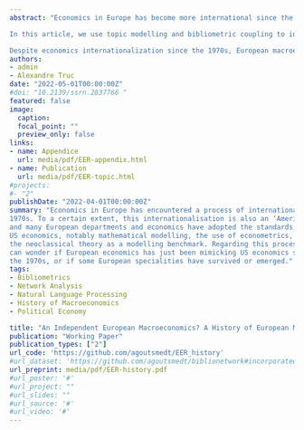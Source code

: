 ```yaml
---
abstract: "Economics in Europe has become more international since the 1970s. To a certain extent, this internationalisation is also an ‘Americanisation’ as many European economists have adopted the standards and approaches of US economics. This prompts an important question: amidst this convergence, are there any fields that have managed to retain a distinctively European character?

In this article, we use topic modelling and bibliometric coupling to identify European specialties between 1969 and 2002. We focus on macroeconomic articles published in the European Economic Review and compare their bibliographic references and textual content to what has been published in the top 5 journals.

Despite economics internationalization since the 1970s, European macroeconomics displayed distinct characteristics across two distinct periods. In the late 1970s and early 1980s, European macroeconomists maintained a certain distance from US debates centred around rational expectations and new classical economics. However, they embraced the concept of microfoundations through the lens of disequilibrium theory, fostering transnational collaborations and offering a unique framework for addressing various macroeconomic issues. Nevertheless, both the prominence of new classical economics in the US and the decline of the disequilibrium approach after the mid-1980s, European macroeconomics shifted towards closer alignment with US approaches. In the 1990s, Political economy, inspired by pioneering US contributions like Kydland and Prescott (1977) and Barro and Gordon (1983a,b), emerged in the 1990s as a new framework offering a common language for many European macroeconomists. However, specific European challenges like high unemployment rates and European integration continued to drive research in distinctive directions."
authors:
- admin
- Alexandre Truc
date: "2022-05-01T00:00:00Z"
#doi: "10.2139/ssrn.2837766 "
featured: false
image:
  caption:
  focal_point: ""
  preview_only: false
links:
- name: Appendice
  url: media/pdf/EER-appendix.html
- name: Publication
  url: media/pdf/EER-topic.html
#projects:
#- "2"
publishDate: "2022-04-01T00:00:00Z"
summary: "Economics in Europe has encountered a process of internationalisation since the
1970s. To a certain extent, this internationalisation is also an ‘Americanisation’
and many European departments and economics have adopted the standards of
US economics, notably mathematical modelling, the use of econometrics, and
the neoclassical theory as a modelling benchmark. Regarding this process, we
can wonder if European economics has just been mimicking US economics since
the 1970s, or if some European specialities have survived or emerged."
tags:
- Bibliometrics
- Network Analysis
- Natural Language Processing
- History of Macroeconomics
- Political Economy

title: "An Independent European Macroeconomics? A History of European Macroeconomics through the Lens of the European Economic Review"
publication: "Working Paper"
publication_types: ["2"]
url_code: 'https://github.com/agoutsmedt/EER_history'
#url_dataset: 'https://github.com/agoutsmedt/biblionetwork#incorporated-data'
url_preprint: media/pdf/EER-history.pdf
#url_poster: '#'
#url_project: ""
#url_slides: ""
#url_source: '#'
#url_video: '#'
---
```


